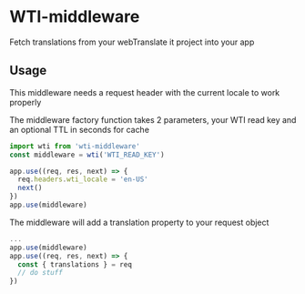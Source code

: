 # WTI-middleware

Fetch translations from your webTranslate it project into your app

## Usage

This middleware needs a request header with the current locale to work properly

The middleware factory function takes 2 parameters, your WTI read key and an optional TTL in seconds for cache

```javascript
import wti from 'wti-middleware'
const middleware = wti('WTI_READ_KEY')

app.use((req, res, next) => {
  req.headers.wti_locale = 'en-US'
  next()
})
app.use(middleware)
```

The middleware will add a translation property to your request object
```javascript
...
app.use(middleware)
app.use((req, res, next) => {
  const { translations } = req
  // do stuff
})
```